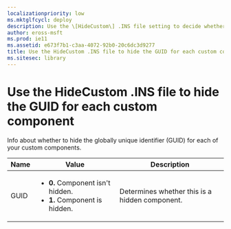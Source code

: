 ```yaml
---
localizationpriority: low
ms.mktglfcycl: deploy
description: Use the \[HideCustom\] .INS file setting to decide whether to hide the GUID for each custom component.
author: eross-msft
ms.prod: ie11
ms.assetid: e673f7b1-c3aa-4072-92b0-20c6dc3d9277
title: Use the HideCustom .INS file to hide the GUID for each custom component (Internet Explorer Administration Kit 11 for IT Pros)
ms.sitesec: library
---
```



# Use the HideCustom .INS file to hide the GUID for each custom component
Info about whether to hide the globally unique identifier (GUID) for each of your custom components.

|Name                  |Value                                                                |Description                                    |
|------|-------------------------------------------------------------------------------------|-----------------------------------------------|
|GUID  |<ul><li>**0.** Component isn't hidden.</li><li>**1.** Component is hidden.</li></ul> |Determines whether this is a hidden component. | 
 

 

 





